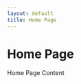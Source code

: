 ```yaml
---
layout: default
title: Home Page
---
```


<h1>Home Page</h1>
<div class="content">
  Home Page Content
</div>